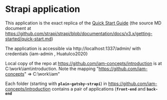 # Strapi application
This application is the exact replica of the [Quick Start Guide](https://strapi.io/documentation/v3.x/getting-started/quick-start.html#quick-start-guide) (the source MD document at https://github.com/strapi/strapi/blob/documentation/docs/v3.x/getting-started/quick-start.md)

The application is accessible via http://localhost:1337/admin/ with credentials {iam-admin , Huatulco2020}

Local copy of the repo at https://github.com/iam-concepts/introduction is at C:\work\iam\introduction. Note the mapping "https://github.com/iam-concepts" => C:\work\iam"

Each folder (starting with **`plain-gatsby-strapi`**) in https://github.com/iam-concepts/introduction contains a pair of applications (**`front-end`** and **`back-end`**
